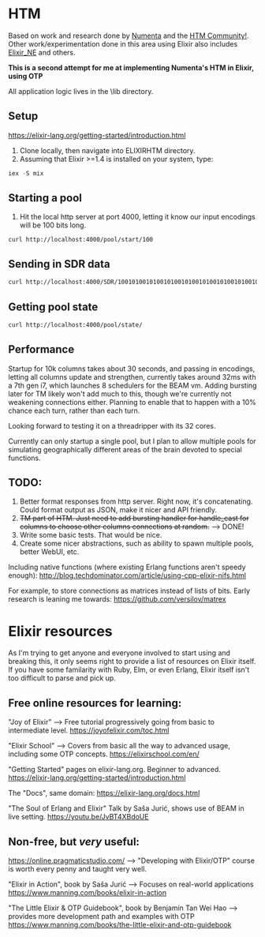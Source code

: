 # HTM
Based on work and research done by [Numenta](https://numenta.com/) and the [HTM Community!](https://numenta.org/). Other work/experimentation done in this area using Elixir also includes [Elixir_NE](https://github.com/d-led/elixir_ne) and others.

**This is a second attempt for me at implementing Numenta's HTM in Elixir, using OTP**

All application logic lives in the \lib directory.

## Setup
https://elixir-lang.org/getting-started/introduction.html

1. Clone locally, then navigate into ELIXIRHTM directory.
2. Assuming that Elixir >=1.4 is installed on your system, type:
```elixir
iex -S mix
```

## Starting a pool
1. Hit the local http server at port 4000, letting it know our input encodings will be 100 bits long.
```
curl http://localhost:4000/pool/start/100
```

## Sending in SDR data
```bash
curl http://localhost:4000/SDR/10010100101001010010100101001010010100101001010010100101001010010100101001010010100101111100000
```

## Getting pool state
```bash
curl http://localhost:4000/pool/state/
```

## Performance
Startup for 10k columns takes about 30 seconds, and passing in encodings, letting all columns update and strengthen, currently takes around 32ms with a 7th gen i7, which launches 8 schedulers for the BEAM vm. Adding bursting later for TM likely won't add much to this, though we're currently not weakening connections either. Planning to enable that to happen with a 10% chance each turn, rather than each turn.

Looking forward to testing it on a threadripper with its 32 cores.

Currently can only startup a single pool, but I plan to allow multiple pools for simulating geographically different areas of the brain devoted to special functions.

## TODO:
1. Better format responses from http server. Right now, it's concatenating. Could format output as JSON, make it nicer and API friendly.
2. ~~TM part of HTM. Just need to add bursting handler for handle_cast for columns to choose other columns connections at random.~~ --> DONE!
3. Write some basic tests. That would be nice.
4. Create some nicer abstractions, such as ability to spawn multiple pools, better WebUI, etc.

Including native functions (where existing Erlang functions aren't speedy enough):
http://blog.techdominator.com/article/using-cpp-elixir-nifs.html

For example, to store connections as matrices instead of lists of bits. Early research is leaning me towards:
https://github.com/versilov/matrex

# Elixir resources
As I'm trying to get anyone and everyone involved to start using and breaking this, it only seems right to provide a list of resources on Elixir itself. If you have some familarity with Ruby, Elm, or even Erlang, Elixir itself isn't too difficult to parse and pick up.

## Free online resources for learning:
"Joy of Elixir" --> Free tutorial progressively going from basic to intermediate level. https://joyofelixir.com/toc.html

"Elixir School" --> Covers from basic all the way to advanced usage, including some OTP concepts. https://elixirschool.com/en/

"Getting Started" pages on elixir-lang.org. Beginner to advanced. https://elixir-lang.org/getting-started/introduction.html

The "Docs", same domain: https://elixir-lang.org/docs.html

"The Soul of Erlang and Elixir" Talk by Saša Jurić, shows use of BEAM in live setting. https://youtu.be/JvBT4XBdoUE


## Non-free, but *very* useful:
https://online.pragmaticstudio.com/ --> "Developing with Elixir/OTP" course is worth every penny and taught very well.

"Elixir in Action", book by Saša Jurić --> Focuses on real-world applications https://www.manning.com/books/elixir-in-action

 "The Little Elixir & OTP Guidebook", book by Benjamin Tan Wei Hao --> provides more development path and examples with OTP https://www.manning.com/books/the-little-elixir-and-otp-guidebook
